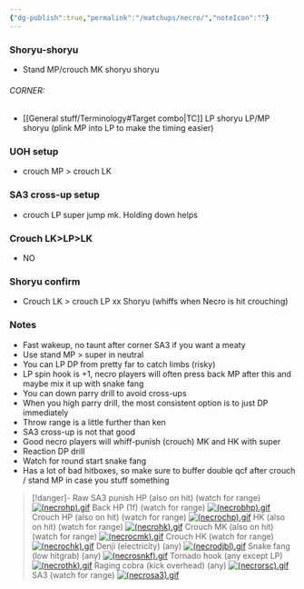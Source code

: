 ```yaml
---
{"dg-publish":true,"permalink":"/matchups/necro/","noteIcon":""}
---
```


### Shoryu-shoryu
- Stand MP/crouch MK shoryu shoryu 
###### CORNER:
- [[General stuff/Terminology#Target combo\|TC]] LP shoryu LP/MP shoryu (plink MP into LP to make the timing easier)
### UOH setup
- crouch MP > crouch LK
### SA3 cross-up setup
- crouch LP super jump mk. Holding down helps
### Crouch LK>LP>LK
- NO
### Shoryu confirm
- Crouch LK > crouch LP xx Shoryu  (whiffs when Necro is hit crouching)
### Notes
- Fast wakeup, no taunt after corner SA3 if you want a meaty
- Use stand MP > super in neutral
- You can LP DP from pretty far to catch limbs (risky)
- LP spin hook is +1, necro players will often press back MP after this and maybe mix it up with snake fang
- You can down parry drill to avoid cross-ups
- When you high parry drill, the most consistent option is to just DP immediately
- Throw range is a little further than ken
- SA3 cross-up is not that good
- Good necro players will whiff-punish (crouch) MK and HK with super
- Reaction DP drill
- Watch for round start snake fang
- Has a lot of bad hitboxes, so make sure to buffer double qcf after crouch / stand MP in case you stuff something

> [!danger]- Raw SA3 punish
> HP (also on hit) (watch for range)
> [![(necrohp).gif](https://wiki.supercombo.gg/images/f/f2/%28necrohp%29.gif)](https://wiki.supercombo.gg/w/File:(necrohp).gif)
> Back HP (1f) (watch for range)
> [![(necrobhp).gif](https://wiki.supercombo.gg/images/5/51/%28necrobhp%29.gif)](https://wiki.supercombo.gg/w/File:(necrobhp).gif)
> Crouch HP (also on hit) (watch for range)
> [![(necrochp).gif](https://wiki.supercombo.gg/images/a/a6/%28necrochp%29.gif)](https://wiki.supercombo.gg/w/File:(necrochp).gif)
> HK (also on hit) (watch for range)
> [![(necrohk).gif](https://wiki.supercombo.gg/images/4/4a/%28necrohk%29.gif)](https://wiki.supercombo.gg/w/File:(necrohk).gif)
> Crouch MK (also on hit) (watch for range)
> [![(necrocmk).gif](https://wiki.supercombo.gg/images/3/3a/%28necrocmk%29.gif)](https://wiki.supercombo.gg/w/File:(necrocmk).gif)
> Crouch HK (watch for range)
> [![(necrochk).gif](https://wiki.supercombo.gg/images/b/b9/%28necrochk%29.gif)](https://wiki.supercombo.gg/w/File:(necrochk).gif)
> Denji (electricity) (any)
> [![(necrodjbl).gif](https://wiki.supercombo.gg/images/9/93/%28necrodjbl%29.gif)](https://wiki.supercombo.gg/w/File:(necrodjbl).gif)
> Snake fang (low hitgrab) (any)
> [![(necrosnkf).gif](https://wiki.supercombo.gg/images/2/20/%28necrosnkf%29.gif)](https://wiki.supercombo.gg/w/File:(necrosnkf).gif)
> Tornado hook (any except LP)
> [![(necrothk).gif](https://wiki.supercombo.gg/images/1/1a/%28necrothk%29.gif)](https://wiki.supercombo.gg/w/File:(necrothk).gif)
> Raging cobra (kick overhead) (any)
> [![(necrorsc).gif](https://wiki.supercombo.gg/images/8/89/%28necrorsc%29.gif)](https://wiki.supercombo.gg/w/File:(necrorsc).gif)
> SA3 (watch for range)
> [![(necrosa3).gif](https://wiki.supercombo.gg/images/0/0d/%28necrosa3%29.gif)](https://wiki.supercombo.gg/w/File:(necrosa3).gif)